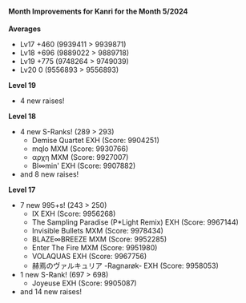 #### Month Improvements for Kanri for the Month 5/2024

__Averages__
- Lv17	+460		(9939411 > 9939871)
- Lv18	+696		(9889022 > 9889718)
- Lv19	+775		(9748264 > 9749039)
- Lv20	0		(9556893 > 9556893)

__Level 19__
- 4 new raises!

__Level 18__
- 4 new S-Ranks! (289 > 293)
	- Demise Quartet EXH (Score: 9904251)
	- mqlo MXM (Score: 9930766)
	- αρχη MXM (Score: 9927007)
	- Bl∞min' EXH (Score: 9907882)
- and 8 new raises!

__Level 17__
- 7 new 995+s! (243 > 250)
	- IX EXH (Score: 9956268)
	- The Sampling Paradise (P*Light Remix) EXH (Score: 9967144)
	- Invisible Bullets MXM (Score: 9978434)
	- BLAZE∞BREEZE MXM (Score: 9952285)
	- Enter The Fire MXM (Score: 9951980)
	- VOLAQUAS EXH (Score: 9967756)
	- 赫焉のヴァルキュリア -Ragnarøk- EXH (Score: 9958053)
- 1 new S-Rank! (697 > 698)
	- Joyeuse EXH (Score: 9905087)
- and 14 new raises!
